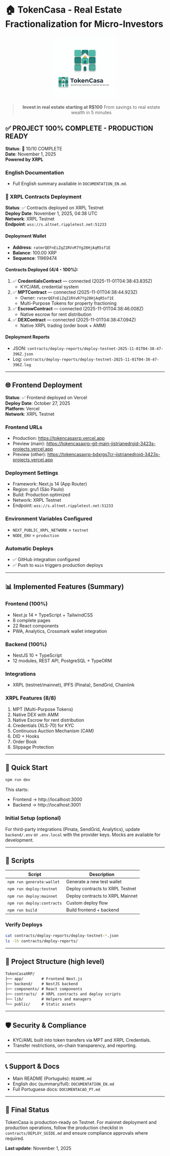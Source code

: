 # 🏠 TokenCasa - Real Estate Fractionalization for Micro-Investors

<div align="center">
  <img src="Logo.png" alt="TokenCasa Logo" width="200"/>
  
  > **Invest in real estate starting at R$100**
  > From savings to real estate wealth in 5 minutes
</div>

## ✅ PROJECT 100% COMPLETE - PRODUCTION READY

**Status**: 🎉 10/10 COMPLETE  
**Date**: November 1, 2025  
**Powered by XRPL**

### English Documentation

- Full English summary available in `DOCUMENTATION_EN.md`.

### 🚀 XRPL Contracts Deployment

**Status**: ✅ Contracts deployed on XRPL Testnet  
**Deploy Date**: November 1, 2025, 04:38 UTC  
**Network**: XRPL Testnet  
**Endpoint**: `wss://s.altnet.rippletest.net:51233`

#### Deployment Wallet
- **Address**: `ratmrQEFnEiZqZ1RVvR7Yg28HjAqR5sf1E`
- **Balance**: 100.00 XRP
- **Sequence**: 11969474

#### Contracts Deployed (4/4 - 100%):
1. ✅ **CredentialsContract** — connected (2025-11-01T04:38:43.835Z)
   - KYC/AML credential system
2. ✅ **MPTContract** — connected (2025-11-01T04:38:44.923Z)
   - Owner: `ratmrQEFnEiZqZ1RVvR7Yg28HjAqR5sf1E`
   - Multi-Purpose Tokens for property fractioning
3. ✅ **EscrowContract** — connected (2025-11-01T04:38:46.008Z)
   - Native escrow for rent distribution
4. ✅ **DEXContract** — connected (2025-11-01T04:38:47.094Z)
   - Native XRPL trading (order book + AMM)

#### Deployment Reports
- JSON: `contracts/deploy-reports/deploy-testnet-2025-11-01T04-38-47-396Z.json`  
- Log: `contracts/deploy-reports/deploy-testnet-2025-11-01T04-38-47-396Z.log`

---

## 🌐 Frontend Deployment

**Status**: ✅ Frontend deployed on Vercel  
**Deploy Date**: October 27, 2025  
**Platform**: Vercel  
**Network**: XRPL Testnet

### Frontend URLs
- Production: https://tokencasaxrp.vercel.app
- Preview (main): https://tokencasaxrp-git-main-jistrianedroid-3423s-projects.vercel.app
- Preview (other): https://tokencasaxrp-bdxrgs7cr-jistrianedroid-3423s-projects.vercel.app

### Deployment Settings
- Framework: Next.js 14 (App Router)
- Region: gru1 (São Paulo)
- Build: Production optimized
- Network: XRPL Testnet
- Endpoint: `wss://s.altnet.rippletest.net:51233`

### Environment Variables Configured
- `NEXT_PUBLIC_XRPL_NETWORK` = `testnet`
- `NODE_ENV` = `production`

### Automatic Deploys
- ✅ GitHub integration configured
- ✅ Push to `main` triggers production deploys

---

## 📊 Implemented Features (Summary)

### Frontend (100%)
- Next.js 14 + TypeScript + TailwindCSS
- 8 complete pages
- 22 React components
- PWA, Analytics, Crossmark wallet integration

### Backend (100%)
- NestJS 10 + TypeScript
- 12 modules, REST API, PostgreSQL + TypeORM

### Integrations
- XRPL (testnet/mainnet), IPFS (Pinata), SendGrid, Chainlink

### XRPL Features (8/8)
1. MPT (Multi-Purpose Tokens)
2. Native DEX with AMM
3. Native Escrow for rent distribution
4. Credentials (XLS-70) for KYC
5. Continuous Auction Mechanism (CAM)
6. DID + Hooks
7. Order Book
8. Slippage Protection

---

## 🚀 Quick Start

```bash
npm run dev
```

This starts:
- Frontend → http://localhost:3000
- Backend → http://localhost:3001

### Initial Setup (optional)

For third-party integrations (Pinata, SendGrid, Analytics), update `backend/.env` or `.env.local` with the provider keys. Mocks are available for development.

---

## 🔧 Scripts

| Script | Description |
|--------|-------------|
| `npm run generate:wallet` | Generate a new test wallet |
| `npm run deploy:testnet` | Deploy contracts to XRPL Testnet |
| `npm run deploy:mainnet` | Deploy contracts to XRPL Mainnet |
| `npm run deploy:contracts` | Custom deploy flow |
| `npm run build` | Build frontend + backend |

### Verify Deploys

```bash
cat contracts/deploy-reports/deploy-testnet-*.json
ls -lh contracts/deploy-reports/
```

---

## 📁 Project Structure (high level)

```
TokenCasaXRP/
├── app/        # Frontend Next.js
├── backend/    # NestJS backend
├── components/ # React components
├── contracts/  # XRPL contracts and deploy scripts
├── lib/        # Helpers and managers
└── public/     # Static assets
```

---

## 🛡️ Security & Compliance

- KYC/AML built into token transfers via MPT and XRPL Credentials.
- Transfer restrictions, on-chain transparency, and reporting.

---

## 📞 Support & Docs

- Main README (Português): `README.md`  
- English doc (summary/full): `DOCUMENTATION_EN.md`  
- Full Portuguese docs: `DOCUMENTACAO_PT.md`

---

## 🎉 Final Status

TokenCasa is production-ready on Testnet. For mainnet deployment and production operations, follow the production checklist in `contracts/DEPLOY_GUIDE.md` and ensure compliance approvals where required.

**Last update**: November 1, 2025
